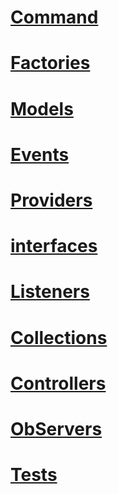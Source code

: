 # [Command](command)

# [Factories](factories)

# [Models](models)

# [Events](events)

# [Providers](providers)

# [interfaces](interfaces)

# [Listeners](listeners)

# [Collections](collection)

# [Controllers](controllers)

# [ObServers](observers)

# [Tests](tests)